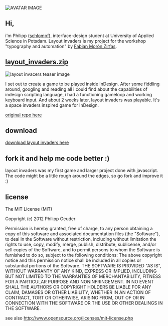 ![AVATAR IMAGE](https://raw.github.com/fabiantheblind/auto-typo-adbe-id/gh-pages/assets/images/avatar/schlompf.png)

Hi,
---
i'm Philipp ([schlompf](https://github.com/schlompf)), interface-design student at University of Applied Science in Potsdam. Layout invaders is my project for the workshop "typography and automation" by [Fabian Morón Zirfas](https://github.com/fabiantheblind).

[layout_invaders.zip](https://github.com/schlompf/layout-invaders/zipball/master)
---
![layout invacers teaser image](https://raw.github.com/fabiantheblind/auto-typo-adbe-id/gh-pages/assets/images/teaser/teaser_layout_invaders.png)

I set out to create a game to be played inside InDesign. After some fiddling around, googling and reading all i could find about the capabilities of indesign scripting language, i had a functioning gameloop and working keyboard input. And about 2 weeks later, layout invaders was playable. It's a space invaders inspired game for InDesign.

[original repo here](https://github.com/schlompf/layout-invaders)

download
---

[download layout invaders here](https://github.com/schlompf/layout-invaders/zipball/master)

fork it and help me code better :)
---
layout invaders was my first game and larger project done with javascript. The code might be a little rough around the edges, so go fork and improve it :)

license
---

The MIT License (MIT)

Copyright (c) 2012 Philipp Geuder

Permission is hereby granted, free of charge, to any person obtaining a copy of this software and associated documentation files (the "Software"), to deal in the Software  without restriction, including without limitation the rights to use, copy, modify, merge, publish, distribute, sublicense, and/or sell copies of the Software, and to  permit persons to whom the Software is furnished to do so, subject to the following conditions:
The above copyright notice and this permission notice shall be included in all copies or substantial portions of the Software.
THE SOFTWARE IS PROVIDED "AS IS", WITHOUT WARRANTY OF ANY KIND, EXPRESS OR IMPLIED, INCLUDING BUT NOT LIMITED TO THE WARRANTIES OF MERCHANTABILITY, FITNESS FOR A  PARTICULAR PURPOSE AND NONINFRINGEMENT. IN NO EVENT SHALL THE AUTHORS OR COPYRIGHT HOLDERS BE LIABLE FOR ANY CLAIM, DAMAGES OR OTHER LIABILITY, WHETHER IN AN ACTION OF  CONTRACT, TORT OR OTHERWISE, ARISING FROM, OUT OF OR IN CONNECTION WITH THE SOFTWARE OR THE USE OR OTHER DEALINGS IN THE SOFTWARE.

see also http://www.opensource.org/licenses/mit-license.php
